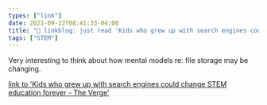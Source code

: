 ```yaml
---
types: ["link"]
date: 2021-09-22T08:41:33-04:00
title: "🔗 linkblog: just read 'Kids who grew up with search engines could change STEM education forever - The Verge'"
tags: ["STEM"]
---
```

Very interesting to think about how mental models re: file storage may be changing.
 
[link to 'Kids who grew up with search engines could change STEM education forever - The Verge'](https://www.theverge.com/22684730/students-file-folder-directory-structure-education-gen-z)
